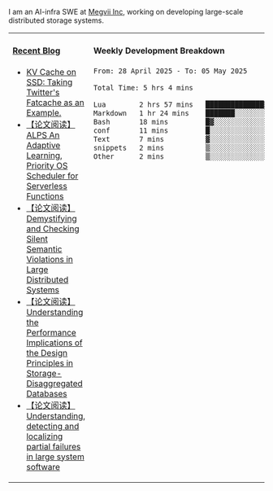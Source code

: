 I am an AI-infra SWE at [Megvii Inc](https://en.megvii.com/), working on developing large-scale distributed storage systems.

<table width="960px">
<tr>
<td valign="top" width="50%">

#### <a href="https://www.kongjun18.me" target="_blank">Recent Blog</a>

<!-- BLOG-POST-LIST:START -->
- [KV Cache on SSD: Taking Twitter&#39;s Fatcache as an Example.](https://kongjun18.github.io/posts/kv-cache-on-disk-taking-twitters-fatcache-as-an-example/)
- [【论文阅读】ALPS An Adaptive Learning, Priority OS Scheduler for Serverless Functions](https://kongjun18.github.io/posts/alps-an-adaptive-learning-priority-os-scheduler-for-serverless-functions/)
- [【论文阅读】Demystifying and Checking Silent Semantic Violations in Large Distributed Systems](https://kongjun18.github.io/posts/demystifying-and-checking-silent-semantic-violations-in-large-distributed-systems/)
- [【论文阅读】Understanding the Performance Implications of the Design Principles in Storage-Disaggregated Databases](https://kongjun18.github.io/posts/understanding-the-performance-implications-of-the-design-principles-in-storage-disaggregated-databases/)
- [【论文阅读】Understanding, detecting and localizing partial failures in large system software](https://kongjun18.github.io/posts/understanding-detecting-and-localizing-partial-failures-in-large-system-software/)
<!-- BLOG-POST-LIST:END -->

</td>
<td valign="top" width="50%">

#### Weekly Development Breakdown

<!--START_SECTION:waka-->

```txt
From: 28 April 2025 - To: 05 May 2025

Total Time: 5 hrs 4 mins

Lua        2 hrs 57 mins   ██████████████▓░░░░░░░░░░   58.37 %
Markdown   1 hr 24 mins    ███████░░░░░░░░░░░░░░░░░░   27.74 %
Bash       18 mins         █▓░░░░░░░░░░░░░░░░░░░░░░░   06.06 %
conf       11 mins         █░░░░░░░░░░░░░░░░░░░░░░░░   03.66 %
Text       7 mins          ▓░░░░░░░░░░░░░░░░░░░░░░░░   02.57 %
snippets   2 mins          ▒░░░░░░░░░░░░░░░░░░░░░░░░   00.84 %
Other      2 mins          ▒░░░░░░░░░░░░░░░░░░░░░░░░   00.75 %
```

<!--END_SECTION:waka-->
</td>
</tr>

</table>
